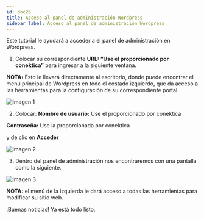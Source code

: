 ```yaml
---
id: doc26
title: Acceso al panel de administración Wordpress
sidebar_label: Acceso al panel de administración Wordpress
---
```

Este tutorial le ayudará a acceder a el panel de administración en Wordpress.

1. Colocar su correspondiente **URL: “Use el proporcionado por conektica”** para ingresar a la siguiente ventana.

**NOTA:** Esto le llevará directamente al escritorio, donde puede encontrar el menú principal de Wordpress en todo el
costado izquierdo, que da acceso a las herramientas para la configuración de su correspondiente portal.

![Imagen 1]()

2. Colocar: 
**Nombre de usuario:** Use el proporcionado por conektica 

**Contraseña:** Use la proporcionada por conektica 

y de clic en **Acceder**

![Imagen 2]()

3. Dentro del panel de administración nos encontraremos con
una pantalla como la siguiente.

![Imagen 3]()

**NOTA:** el menú de la izquierda le dará acceso a todas las herramientas para modificar su sitio web.








¡Buenas noticias! Ya está todo listo. 





